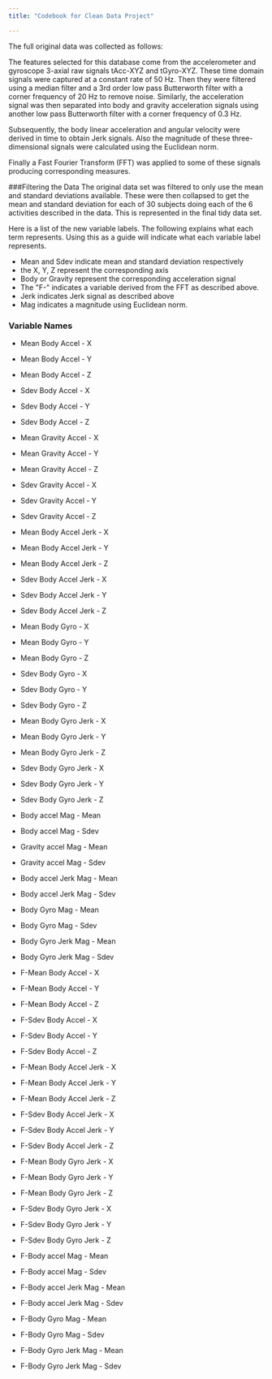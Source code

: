 ```yaml
---
title: "Codebook for Clean Data Project"

---
```


The full original data was collected as follows:

The features selected for this database come from the accelerometer and gyroscope 3-axial raw signals tAcc-XYZ and tGyro-XYZ. These time domain signals were captured at a constant rate of 50 Hz. Then they were filtered using a median filter and a 3rd order low pass Butterworth filter with a corner frequency of 20 Hz to remove noise. Similarly, the acceleration signal was then separated into body and gravity acceleration signals using another low pass Butterworth filter with a corner frequency of 0.3 Hz. 

Subsequently, the body linear acceleration and angular velocity were derived in time to obtain Jerk signals. Also the magnitude of these three-dimensional signals were calculated using the Euclidean norm. 

Finally a Fast Fourier Transform (FFT) was applied to some of these signals producing corresponding measures.

###Filtering the Data
The original data set was filtered to only use the mean and standard deviations available.  These were then collapsed to get the mean and standard deviation for each of 30 subjects doing each of the 6 activities described in the data.  This is represented in the final tidy data set.


Here is a list of the new variable labels.  The following explains what each term represents.  Using this as a guide will indicate what each variable label represents.
- Mean and Sdev indicate mean and standard deviation respectively
- the X, Y, Z represent the corresponding axis
- Body or Gravity represent the corresponding acceleration signal
- The "F-" indicates a variable derived from the FFT as described above.
- Jerk indicates Jerk signal as described above
- Mag indicates a magnitude using Euclidean norm.

### Variable Names
- Mean Body Accel - X
- Mean Body Accel - Y
- Mean Body Accel - Z
- Sdev Body Accel - X
- Sdev Body Accel - Y
- Sdev Body Accel - Z

- Mean Gravity Accel - X
- Mean Gravity Accel - Y
- Mean Gravity Accel - Z
- Sdev Gravity Accel - X
- Sdev Gravity Accel - Y
- Sdev Gravity Accel - Z

- Mean Body Accel Jerk - X
- Mean Body Accel Jerk - Y
- Mean Body Accel Jerk - Z
- Sdev Body Accel Jerk - X
- Sdev Body Accel Jerk - Y
- Sdev Body Accel Jerk - Z

- Mean Body Gyro  - X
- Mean Body Gyro  - Y
- Mean Body Gyro  - Z
- Sdev Body Gyro  - X
- Sdev Body Gyro  - Y
- Sdev Body Gyro  - Z

- Mean Body Gyro  Jerk - X
- Mean Body Gyro  Jerk - Y
- Mean Body Gyro  Jerk - Z
- Sdev Body Gyro  Jerk - X
- Sdev Body Gyro  Jerk - Y
- Sdev Body Gyro  Jerk - Z

- Body accel Mag - Mean
- Body accel Mag - Sdev

- Gravity accel Mag - Mean
- Gravity accel Mag - Sdev

- Body accel Jerk Mag - Mean
- Body accel Jerk Mag - Sdev

- Body Gyro Mag - Mean
- Body Gyro Mag - Sdev

- Body Gyro Jerk Mag - Mean
- Body Gyro Jerk Mag - Sdev

- F-Mean Body Accel - X
- F-Mean Body Accel - Y
- F-Mean Body Accel - Z
- F-Sdev Body Accel - X
- F-Sdev Body Accel - Y
- F-Sdev Body Accel - Z

- F-Mean Body Accel Jerk - X
- F-Mean Body Accel Jerk - Y
- F-Mean Body Accel Jerk - Z
- F-Sdev Body Accel Jerk - X
- F-Sdev Body Accel Jerk - Y
- F-Sdev Body Accel Jerk - Z

- F-Mean Body Gyro  Jerk - X
- F-Mean Body Gyro  Jerk - Y
- F-Mean Body Gyro  Jerk - Z
- F-Sdev Body Gyro  Jerk - X
- F-Sdev Body Gyro  Jerk - Y
- F-Sdev Body Gyro  Jerk - Z

- F-Body accel Mag - Mean
- F-Body accel Mag - Sdev

- F-Body accel Jerk Mag - Mean
- F-Body accel Jerk Mag - Sdev

- F-Body Gyro Mag - Mean
- F-Body Gyro Mag - Sdev

- F-Body Gyro Jerk Mag - Mean
- F-Body Gyro Jerk Mag - Sdev
